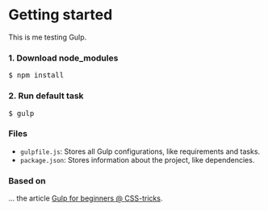 # Getting started

This is me testing Gulp.

<h3>1. Download node_modules</h3>
<pre>$ npm install</pre>

<h3>2. Run default task</h3>
<pre>$ gulp</pre>

<h3>Files</h3>
	<ul>
		<li>
			<code>gulpfile.js</code>: Stores all Gulp configurations, like requirements and tasks.
		</li>
		<li>
			<code>package.json</code>: Stores information about the project, like dependencies.
		</li>
	</ul>


<h3>Based on</h3>
... the article <a href="https://css-tricks.com/gulp-for-beginners/">Gulp for beginners @ CSS-tricks</a>.